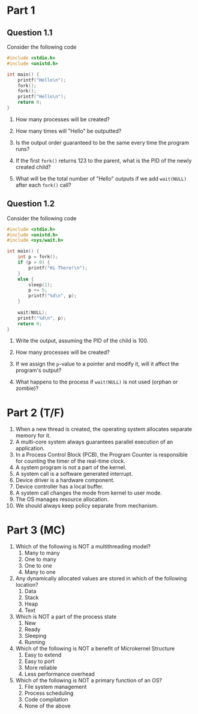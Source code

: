 
# Part 1

## Question 1.1

Consider the following code

```c
#include <stdio.h>
#include <unistd.h>

int main() {
	printf("Hello\n");
	fork();
	fork();
	printf("Hello\n");
	return 0;
}
```

1. How many processes will be created?

   
2. How many times will "Hello" be outputted?

   
3. Is the output order guaranteed to be the same every time the program runs?

   
4. If the first `fork()` returns 123 to the parent, what is the PID of the newly created child?

   
5. What will be the total number of "Hello" outputs if we add `wait(NULL)` after each `fork()` call?



## Question 1.2

Consider the following code

```c
#include <stdio.h>
#include <unistd.h>
#include <sys/wait.h>

int main() {
	int p = fork();
	if (p > 0) {
		printf("Hi There!\n");
	}
	else {
		sleep(1);
		p += 5;
		printf("%d\n", p);
	}
	
	wait(NULL);
	printf("%d\n", p);
	return 0;
}
```

1. Write the output, assuming the PID of the child is 100.
   


   
   
   
2. How many processes will be created?

   
3. If we assign the `p`-value to a pointer and modify it, will it affect the program's output?

   
4. What happens to the process if `wait(NULL)` is not used (orphan or zombie)?



# Part 2 (T/F)

1. When a new thread is created, the operating system allocates separate memory for it.
2. A multi-core system always guarantees parallel execution of an application.
3. In a Process Control Block (PCB), the Program Counter is responsible for counting the timer of the real-time clock.
4. A system program is not a part of the kernel.
5. A system call is a software generated interrupt.
6. Device driver is a hardware component.
7. Device controller has a local buffer.
8. A system call changes the mode from kernel to user mode.
9. The OS manages resource allocation.
10. We should always keep policy separate from mechanism.


# Part 3 (MC)

1. Which of the following is NOT a multithreading model?
	1. Many to many
	2. One to many
	3. One to one
	4. Many to one
2. Any dynamically allocated values are stored in which of the following location?
	1. Data
	2. Stack
	3. Heap
	4. Text
3. Which is NOT a part of the process state
	1. New
	2. Ready
	3. Sleeping
	4. Running
4. Which of the following is NOT a benefit of Microkernel Structure
	1. Easy to extend
	2. Easy to port
	3. More reliable
	4. Less performance overhead
5. Which of the following is NOT a primary function of an OS?
	1. File system management
	2. Process scheduling
	3. Code compilation
	4. None of the above